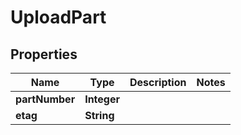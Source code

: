 

# UploadPart


## Properties

Name | Type | Description | Notes
------------ | ------------- | ------------- | -------------
**partNumber** | **Integer** |  | 
**etag** | **String** |  | 



